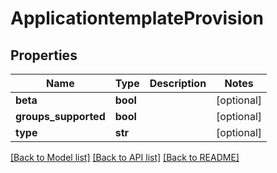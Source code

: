 # ApplicationtemplateProvision

## Properties
Name | Type | Description | Notes
------------ | ------------- | ------------- | -------------
**beta** | **bool** |  | [optional] 
**groups_supported** | **bool** |  | [optional] 
**type** | **str** |  | [optional] 

[[Back to Model list]](../README.md#documentation-for-models) [[Back to API list]](../README.md#documentation-for-api-endpoints) [[Back to README]](../README.md)

